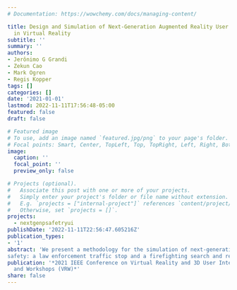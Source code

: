 ```yaml
---
# Documentation: https://wowchemy.com/docs/managing-content/

title: Design and Simulation of Next-Generation Augmented Reality User Interfaces
  in Virtual Reality
subtitle: ''
summary: ''
authors:
- Jerônimo G Grandi
- Zekun Cao
- Mark Ogren
- Regis Kopper
tags: []
categories: []
date: '2021-01-01'
lastmod: 2022-11-11T17:56:48-05:00
featured: false
draft: false

# Featured image
# To use, add an image named `featured.jpg/png` to your page's folder.
# Focal points: Smart, Center, TopLeft, Top, TopRight, Left, Right, BottomLeft, Bottom, BottomRight.
image:
  caption: ''
  focal_point: ''
  preview_only: false

# Projects (optional).
#   Associate this post with one or more of your projects.
#   Simply enter your project's folder or file name without extension.
#   E.g. `projects = ["internal-project"]` references `content/project/deep-learning/index.md`.
#   Otherwise, set `projects = []`.
projects:
  - nextgenpsafetryui
publishDate: '2022-11-11T22:56:47.605216Z'
publication_types:
- '1'
abstract: 'We present a methodology for the simulation of next-generation Augmented Reality (AR) User Interfaces (UIs) within immersive Virtual Reality (VR).We use a user-centered model to support design decisions for specialized operations in high stakes fields, and present augmented reality user interface designs for two use cases in public
safety: a law enforcement traffic stop and a firefighting search and rescue scenario. By utilizing VR to simulate AR, we can design and evaluate the benefits of idealized UIs that are unencumbered by hardware limitations. We discuss the trade-offs of Virtual Reality as a medium for simulation and training of next-generation Augmented Reality User Interfaces.'
publication: '*2021 IEEE Conference on Virtual Reality and 3D User Interfaces Abstracts
  and Workshops (VRW)*'
share: false
---
```

